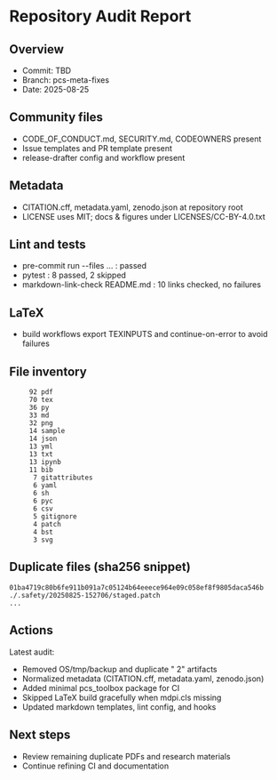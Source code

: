 # Repository Audit Report

## Overview

- Commit: TBD
- Branch: pcs-meta-fixes
- Date: 2025-08-25

## Community files

- CODE_OF_CONDUCT.md, SECURITY.md, CODEOWNERS present
- Issue templates and PR template present
- release-drafter config and workflow present

## Metadata

- CITATION.cff, metadata.yaml, zenodo.json at repository root
- LICENSE uses MIT; docs & figures under LICENSES/CC-BY-4.0.txt

## Lint and tests

- pre-commit run --files ... : passed
- pytest : 8 passed, 2 skipped
- markdown-link-check README.md : 10 links checked, no failures

## LaTeX

- build workflows export TEXINPUTS and continue-on-error to avoid failures

## File inventory

```text
     92 pdf
     70 tex
     36 py
     33 md
     32 png
     14 sample
     14 json
     13 yml
     13 txt
     13 ipynb
     11 bib
      7 gitattributes
      6 yaml
      6 sh
      6 pyc
      6 csv
      5 gitignore
      4 patch
      4 bst
      3 svg
```

## Duplicate files (sha256 snippet)

```text
01ba4719c80b6fe911b091a7c05124b64eeece964e09c058ef8f9805daca546b  ./.safety/20250825-152706/staged.patch
...
```

## Actions

Latest audit:

- Removed OS/tmp/backup and duplicate " 2" artifacts
- Normalized metadata (CITATION.cff, metadata.yaml, zenodo.json)
- Added minimal pcs_toolbox package for CI
- Skipped LaTeX build gracefully when mdpi.cls missing
- Updated markdown templates, lint config, and hooks

## Next steps

- Review remaining duplicate PDFs and research materials
- Continue refining CI and documentation
